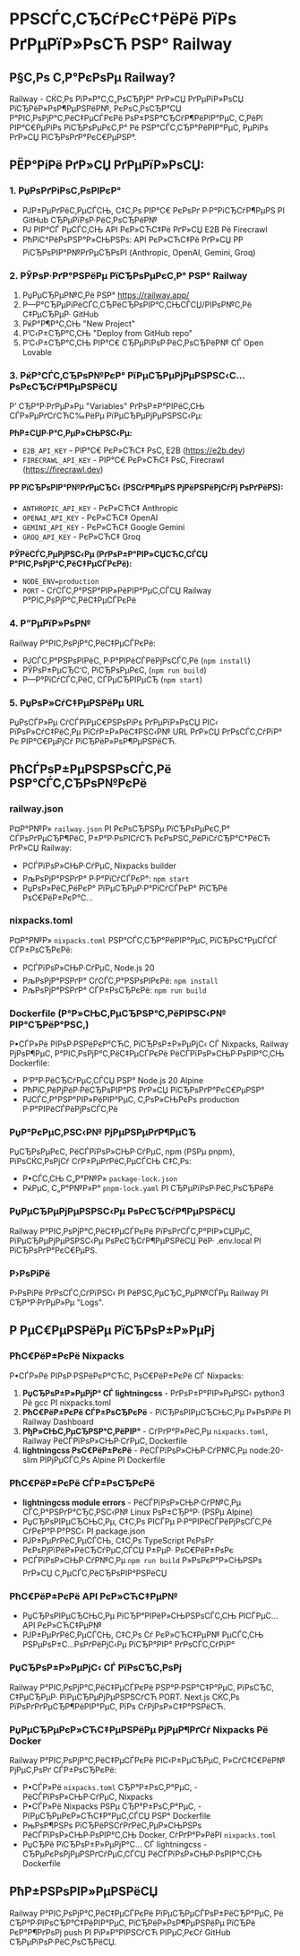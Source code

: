 # РРЅСЃС‚СЂСѓРєС†РёРё РїРѕ РґРµРїР»РѕСЋ РЅР° Railway

## Р§С‚Рѕ С‚Р°РєРѕРµ Railway?
Railway - СЌС‚Рѕ РїР»Р°С‚С„РѕСЂРјР° РґР»СЏ РґРµРїР»РѕСЏ РїСЂРёР»РѕР¶РµРЅРёР№, РєРѕС‚РѕСЂР°СЏ Р°РІС‚РѕРјР°С‚РёС‡РµСЃРєРё РѕР±РЅР°СЂСѓР¶РёРІР°РµС‚ С‚РёРї РІР°С€РµРіРѕ РїСЂРѕРµРєС‚Р° Рё РЅР°СЃС‚СЂР°РёРІР°РµС‚ РµРіРѕ РґР»СЏ РїСЂРѕРґР°РєС€РµРЅР°.

## РЁР°РіРё РґР»СЏ РґРµРїР»РѕСЏ:

### 1. РџРѕРґРіРѕС‚РѕРІРєР°
- РЈР±РµРґРёС‚РµСЃСЊ, С‡С‚Рѕ РІР°С€ РєРѕРґ Р·Р°РіСЂСѓР¶РµРЅ РІ GitHub СЂРµРїРѕР·РёС‚РѕСЂРёР№
- РЈ РІР°СЃ РµСЃС‚СЊ API РєР»СЋС‡Рё РґР»СЏ E2B Рё Firecrawl
- РћРїС†РёРѕРЅР°Р»СЊРЅРѕ: API РєР»СЋС‡Рё РґР»СЏ РР РїСЂРѕРІР°Р№РґРµСЂРѕРІ (Anthropic, OpenAI, Gemini, Groq)

### 2. РЎРѕР·РґР°РЅРёРµ РїСЂРѕРµРєС‚Р° РЅР° Railway
1. РџРµСЂРµР№С‚Рё РЅР° https://railway.app/
2. Р—Р°СЂРµРіРёСЃС‚СЂРёСЂРѕРІР°С‚СЊСЃСЏ/РІРѕР№С‚Рё С‡РµСЂРµР· GitHub
3. РќР°Р¶Р°С‚СЊ "New Project"
4. Р’С‹Р±СЂР°С‚СЊ "Deploy from GitHub repo"
5. Р’С‹Р±СЂР°С‚СЊ РІР°С€ СЂРµРїРѕР·РёС‚РѕСЂРёР№ СЃ Open Lovable

### 3. РќР°СЃС‚СЂРѕР№РєР° РїРµСЂРµРјРµРЅРЅС‹С… РѕРєСЂСѓР¶РµРЅРёСЏ
Р’ СЂР°Р·РґРµР»Рµ "Variables" РґРѕР±Р°РІРёС‚СЊ СЃР»РµРґСѓСЋС‰РёРµ РїРµСЂРµРјРµРЅРЅС‹Рµ:

**РћР±СЏР·Р°С‚РµР»СЊРЅС‹Рµ:**
- `E2B_API_KEY` - РІР°С€ РєР»СЋС‡ РѕС‚ E2B (https://e2b.dev)
- `FIRECRAWL_API_KEY` - РІР°С€ РєР»СЋС‡ РѕС‚ Firecrawl (https://firecrawl.dev)

**РР РїСЂРѕРІР°Р№РґРµСЂС‹ (РЅСѓР¶РµРЅ РјРёРЅРёРјСѓРј РѕРґРёРЅ):**
- `ANTHROPIC_API_KEY` - РєР»СЋС‡ Anthropic
- `OPENAI_API_KEY` - РєР»СЋС‡ OpenAI  
- `GEMINI_API_KEY` - РєР»СЋС‡ Google Gemini
- `GROQ_API_KEY` - РєР»СЋС‡ Groq

**РЎРёСЃС‚РµРјРЅС‹Рµ (РґРѕР±Р°РІР»СЏСЋС‚СЃСЏ Р°РІС‚РѕРјР°С‚РёС‡РµСЃРєРё):**
- `NODE_ENV=production`
- `PORT` - СѓСЃС‚Р°РЅР°РІР»РёРІР°РµС‚СЃСЏ Railway Р°РІС‚РѕРјР°С‚РёС‡РµСЃРєРё

### 4. Р”РµРїР»РѕР№
Railway Р°РІС‚РѕРјР°С‚РёС‡РµСЃРєРё:
- РЈСЃС‚Р°РЅРѕРІРёС‚ Р·Р°РІРёСЃРёРјРѕСЃС‚Рё (`npm install`)
- РЎРѕР±РµСЂС‘С‚ РїСЂРѕРµРєС‚ (`npm run build`) 
- Р—Р°РїСѓСЃС‚РёС‚ СЃРµСЂРІРµСЂ (`npm start`)

### 5. РџРѕР»СѓС‡РµРЅРёРµ URL
РџРѕСЃР»Рµ СѓСЃРїРµС€РЅРѕРіРѕ РґРµРїР»РѕСЏ РІС‹ РїРѕР»СѓС‡РёС‚Рµ РїСѓР±Р»РёС‡РЅС‹Р№ URL РґР»СЏ РґРѕСЃС‚СѓРїР° Рє РІР°С€РµРјСѓ РїСЂРёР»РѕР¶РµРЅРёСЋ.

## РћСЃРѕР±РµРЅРЅРѕСЃС‚Рё РЅР°СЃС‚СЂРѕР№РєРё

### railway.json
Р¤Р°Р№Р» `railway.json` РІ РєРѕСЂРЅРµ РїСЂРѕРµРєС‚Р° СЃРѕРґРµСЂР¶РёС‚ Р±Р°Р·РѕРІСѓСЋ РєРѕРЅС„РёРіСѓСЂР°С†РёСЋ РґР»СЏ Railway:
- РСЃРїРѕР»СЊР·СѓРµС‚ Nixpacks builder
- РљРѕРјР°РЅРґР° Р·Р°РїСѓСЃРєР°: `npm start`
- РџРѕР»РёС‚РёРєР° РїРµСЂРµР·Р°РїСѓСЃРєР° РїСЂРё РѕС€РёР±РєР°С…

### nixpacks.toml
Р¤Р°Р№Р» `nixpacks.toml` РЅР°СЃС‚СЂР°РёРІР°РµС‚ РїСЂРѕС†РµСЃСЃ СЃР±РѕСЂРєРё:
- РСЃРїРѕР»СЊР·СѓРµС‚ Node.js 20
- РљРѕРјР°РЅРґР° СѓСЃС‚Р°РЅРѕРІРєРё: `npm install`
- РљРѕРјР°РЅРґР° СЃР±РѕСЂРєРё: `npm run build`

### Dockerfile (Р°Р»СЊС‚РµСЂРЅР°С‚РёРІРЅС‹Р№ РІР°СЂРёР°РЅС‚)
Р•СЃР»Рё РІРѕР·РЅРёРєР°СЋС‚ РїСЂРѕР±Р»РµРјС‹ СЃ Nixpacks, Railway РјРѕР¶РµС‚ Р°РІС‚РѕРјР°С‚РёС‡РµСЃРєРё РёСЃРїРѕР»СЊР·РѕРІР°С‚СЊ Dockerfile:
- Р‘Р°Р·РёСЂСѓРµС‚СЃСЏ РЅР° Node.js 20 Alpine
- РћРїС‚РёРјРёР·РёСЂРѕРІР°РЅ РґР»СЏ РїСЂРѕРґР°РєС€РµРЅР°
- РЈСЃС‚Р°РЅР°РІР»РёРІР°РµС‚ С‚РѕР»СЊРєРѕ production Р·Р°РІРёСЃРёРјРѕСЃС‚Рё

### РџР°РєРµС‚РЅС‹Р№ РјРµРЅРµРґР¶РµСЂ
РџСЂРѕРµРєС‚ РёСЃРїРѕР»СЊР·СѓРµС‚ npm (РЅРµ pnpm), РїРѕСЌС‚РѕРјСѓ СѓР±РµРґРёС‚РµСЃСЊ С‡С‚Рѕ:
- Р•СЃС‚СЊ С„Р°Р№Р» `package-lock.json`
- РќРµС‚ С„Р°Р№Р»Р° `pnpm-lock.yaml` РІ СЂРµРїРѕР·РёС‚РѕСЂРёРё

### РџРµСЂРµРјРµРЅРЅС‹Рµ РѕРєСЂСѓР¶РµРЅРёСЏ
Railway Р°РІС‚РѕРјР°С‚РёС‡РµСЃРєРё РїРѕРґСЃС‚Р°РІР»СЏРµС‚ РїРµСЂРµРјРµРЅРЅС‹Рµ РѕРєСЂСѓР¶РµРЅРёСЏ РёР· .env.local РІ РїСЂРѕРґР°РєС€РµРЅ.

### Р›РѕРіРё
Р›РѕРіРё РґРѕСЃС‚СѓРїРЅС‹ РІ РёРЅС‚РµСЂС„РµР№СЃРµ Railway РІ СЂР°Р·РґРµР»Рµ "Logs".

## Р РµС€РµРЅРёРµ РїСЂРѕР±Р»РµРј

### РћС€РёР±РєРё Nixpacks
Р•СЃР»Рё РІРѕР·РЅРёРєР°СЋС‚ РѕС€РёР±РєРё СЃ Nixpacks:
1. **РџСЂРѕР±Р»РµРјР° СЃ lightningcss** - РґРѕР±Р°РІР»РµРЅС‹ python3 Рё gcc РІ nixpacks.toml
2. **РћС€РёР±РєРё СЃР±РѕСЂРєРё** - РїСЂРѕРІРµСЂСЊС‚Рµ Р»РѕРіРё РІ Railway Dashboard
3. **РђР»СЊС‚РµСЂРЅР°С‚РёРІР°** - СѓРґР°Р»РёС‚Рµ `nixpacks.toml`, Railway РёСЃРїРѕР»СЊР·СѓРµС‚ Dockerfile
4. **lightningcss РѕС€РёР±РєРё** - РёСЃРїРѕР»СЊР·СѓР№С‚Рµ node:20-slim РІРјРµСЃС‚Рѕ Alpine РІ Dockerfile

### РћС€РёР±РєРё СЃР±РѕСЂРєРё
- **lightningcss module errors** - РёСЃРїРѕР»СЊР·СѓР№С‚Рµ СЃС‚Р°РЅРґР°СЂС‚РЅС‹Р№ Linux РѕР±СЂР°Р· (РЅРµ Alpine)
- РџСЂРѕРІРµСЂСЊС‚Рµ, С‡С‚Рѕ РІСЃРµ Р·Р°РІРёСЃРёРјРѕСЃС‚Рё СѓРєР°Р·Р°РЅС‹ РІ package.json
- РЈР±РµРґРёС‚РµСЃСЊ, С‡С‚Рѕ TypeScript РєРѕРґ РєРѕРјРїРёР»РёСЂСѓРµС‚СЃСЏ Р±РµР· РѕС€РёР±РѕРє
- РСЃРїРѕР»СЊР·СѓР№С‚Рµ `npm run build` Р»РѕРєР°Р»СЊРЅРѕ РґР»СЏ С‚РµСЃС‚РёСЂРѕРІР°РЅРёСЏ

### РћС€РёР±РєРё API РєР»СЋС‡РµР№
- РџСЂРѕРІРµСЂСЊС‚Рµ РїСЂР°РІРёР»СЊРЅРѕСЃС‚СЊ РІСЃРµС… API РєР»СЋС‡РµР№
- РЈР±РµРґРёС‚РµСЃСЊ, С‡С‚Рѕ Сѓ РєР»СЋС‡РµР№ РµСЃС‚СЊ РЅРµРѕР±С…РѕРґРёРјС‹Рµ РїСЂР°РІР° РґРѕСЃС‚СѓРїР°

### РџСЂРѕР±Р»РµРјС‹ СЃ РїРѕСЂС‚РѕРј
Railway Р°РІС‚РѕРјР°С‚РёС‡РµСЃРєРё РЅР°Р·РЅР°С‡Р°РµС‚ РїРѕСЂС‚ С‡РµСЂРµР· РїРµСЂРµРјРµРЅРЅСѓСЋ PORT. Next.js СЌС‚Рѕ РїРѕРґРґРµСЂР¶РёРІР°РµС‚ РїРѕ СѓРјРѕР»С‡Р°РЅРёСЋ.

### РџРµСЂРµРєР»СЋС‡РµРЅРёРµ РјРµР¶РґСѓ Nixpacks Рё Docker
Railway Р°РІС‚РѕРјР°С‚РёС‡РµСЃРєРё РІС‹Р±РµСЂРµС‚ Р»СѓС‡С€РёР№ РјРµС‚РѕРґ СЃР±РѕСЂРєРё:
- Р•СЃР»Рё `nixpacks.toml` СЂР°Р±РѕС‚Р°РµС‚ - РёСЃРїРѕР»СЊР·СѓРµС‚ Nixpacks
- Р•СЃР»Рё Nixpacks РЅРµ СЂР°Р±РѕС‚Р°РµС‚ - РїРµСЂРµРєР»СЋС‡Р°РµС‚СЃСЏ РЅР° Dockerfile
- РњРѕР¶РЅРѕ РїСЂРёРЅСѓРґРёС‚РµР»СЊРЅРѕ РёСЃРїРѕР»СЊР·РѕРІР°С‚СЊ Docker, СѓРґР°Р»РёРІ `nixpacks.toml`
- РџСЂРё РїСЂРѕР±Р»РµРјР°С… СЃ lightningcss - СЂРµРєРѕРјРµРЅРґСѓРµС‚СЃСЏ РёСЃРїРѕР»СЊР·РѕРІР°С‚СЊ Dockerfile

## РћР±РЅРѕРІР»РµРЅРёСЏ
Railway Р°РІС‚РѕРјР°С‚РёС‡РµСЃРєРё РїРµСЂРµСЃРѕР±РёСЂР°РµС‚ Рё СЂР°Р·РІРѕСЂР°С‡РёРІР°РµС‚ РїСЂРёР»РѕР¶РµРЅРёРµ РїСЂРё РєР°Р¶РґРѕРј push РІ РіР»Р°РІРЅСѓСЋ РІРµС‚РєСѓ GitHub СЂРµРїРѕР·РёС‚РѕСЂРёСЏ.
